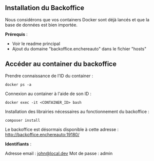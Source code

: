 ## Installation du Backoffice

Nous considérons que vos containers Docker sont déjà lancés et que la base de données est bien importée.

**Prérequis** :

- Voir le readme principal
- Ajout du domaine "backoffice.enchereauto" dans le fichier "hosts"

## Accéder au container du backoffice

Prendre connaissance de l'ID du container :

    docker ps -a

Connexion au container à l'aide de son ID :

    docker exec -it <CONTAINER_ID> bash

Installation des librairies nécessaires au fonctionnement du backoffice :

    composer install

Le backoffice est désormais disponible à cette adresse : http://backoffice.enchereauto:19180/

**Identifiants** :

Adresse email : john@local.dev
Mot de passe : admin
